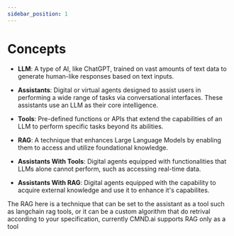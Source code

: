 ```yaml
---
sidebar_position: 1
---
```


# Concepts

- **LLM**: A type of AI, like ChatGPT, trained on vast amounts of text data to generate human-like responses based on text inputs.

- **Assistants**: Digital or virtual agents designed to assist users in performing a wide range of tasks via conversational interfaces. These assistants use an LLM as their core intelligence.

- **Tools**: Pre-defined functions or APIs that extend the capabilities of an LLM to perform specific tasks beyond its abilities.
- **RAG**: A technique that enhances Large Language Models by enabling them to access and utilize foundational knowledge.

- **Assistants With Tools**: Digital agents equipped with functionalities that LLMs alone cannot perform, such as accessing real-time data.

- **Assistants With RAG**: Digital agents equipped with the capability to acquire external knowledge and use it to enhance it's capabilites.

The RAG here is a technique that can be set to the assistant as a tool such as langchain rag tools, or it can be a custom algorithm that do retrival according to your specification, currently CMND.ai supports RAG only as a tool

